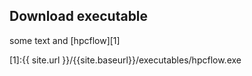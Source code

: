 ## Download executable

some text and [hpcflow][1]

[1]:{{ site.url }}/{{site.baseurl}}/executables/hpcflow.exe
